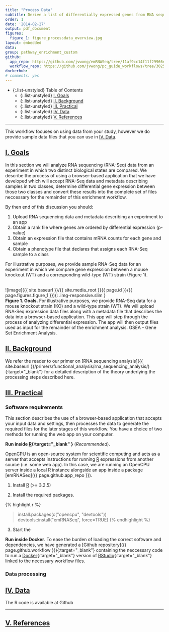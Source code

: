 ```yaml
---
title: "Process Data"
subtitle: Derive a list of differentially expressed genes from RNA sequencing data
order: 1
date: '2014-02-27'
output: pdf_document
figures:
  figure_1: figure_processdata_overview.jpg
layout: embedded
data:
group: pathway_enrichment_custom
github:
  app_repo: https://github.com/jvwong/emRNASeq/tree/11af9cc14f11f29966e157aa79d81a6fb74fc636
  workflow_repo: https://github.com/jvwong/pc_guide_workflows/tree/3025bf2bab63306396824f55ff72252c59ae580d/pathway_enrichment_custom
dockerhub:
# comments: yes
---
```


- {:.list-unstyled} Table of Contents
  - {:.list-unstyled} [I. Goals](#goals)
  - {:.list-unstyled} [II. Background](#background)
  - {:.list-unstyled} [III. Practical](#practical)
  - {:.list-unstyled} [IV. Data](#data)
  - {:.list-unstyled} [V. References](#references)

<hr/>

<div class="alert alert-warning text-justify" role="alert">
  This workflow focuses on using data from your study, however we do provide sample data files that you can use in <a href="#data">IV. Data</a>.
</div>

## <a href="#goals" name="goals">I. Goals</a>

In this section we will analyze RNA sequencing (RNA-Seq) data from an experiment in which two distinct biological states are compared. We describe the process of using a browser-based application that we have developed which will accept RNA-Seq data and metadata describing samples in two classes, determine differential gene expression between those two classes and convert these results into the complete set of files neccessary for the remainder of this enrichment workflow.

By then end of this discussion you should:

1. Upload RNA sequencing data and metadata describing an experiment to an app
2. Obtain a rank file where genes are ordered by differential expression (p-value)
3. Obtain an expression file that contains mRNA counts for each gene and sample
4. Obtain a phenotype file that declares that assigns each RNA-Seq sample to a class

For illustrative purposes, we provide sample RNA-Seq data for an experiment in which we compare gene expression between a mouse knockout (WT) and a corresponding wild-type (WT) strain (Figure 1).

<br/>
![image]({{ site.baseurl }}/{{ site.media_root }}{{ page.id }}/{{ page.figures.figure_1 }}){: .img-responsive.slim }
<div class="figure-legend well well-lg text-justify">
  <strong>Figure 1. Goals.</strong> For illustrative purposes, we provide RNA-Seq data for a mouse knockout strain (KO) and a wild-type strain (WT). We will upload RNA-Seq expression data files along with a metadata file that describes the data into a browser-based application. This app will step through the process of analyzing differential expression. The app will then output files used as input for the remainder of the enrichment analysis. GSEA - Gene Set Enrichment Analysis.
</div>

## <a href="#background" name="background">II. Background</a>

We refer the reader to our primer on [RNA sequencing analysis]({{ site.baseurl }}/primers/functional_analysis/rna_sequencing_analysis/){:target="_blank"} for a detailed description of the theory underlying the processing steps described here.

## <a href="#practical" name="practical">III. Practical</a>

### Software requirements

This section describes the use of a browser-based application that accepts your input data and settings, then processes the data to generate the required files for the later stages of this workflow. You have a choice of two methods for running the web app on your computer.

**Run inside [R](https://www.r-project.org/){:target="_blank" }** (*Recommended*).

  [OpenCPU](https://www.opencpu.org/) is an open-source system for scientific computing and acts as a server that accepts instructions for running [R](https://www.r-project.org/) expressions from another source (i.e. some web app). In this case, we are running an OpenCPU server inside a local R instance alongside an app inside a package [emRNASeq]({{ page.github.app_repo }}).

  1. Install [R](https://www.r-project.org/) (>= 3.2.5)

  2. Install the required packages.

  {% highlight r %}
  > install.packages(c("opencpu", "devtools"))
  > devtools::install("emRNASeq", force=TRUE)
  {% endhighlight %}


  3. Start the

**Run inside Docker**. To ease the burden of loading the correct software and dependencies, we have generated a [Github repository]({{ page.github.workflow }}){:target="_blank"} containing the neccessary code to run a [Docker](https://www.docker.com/){:target="_blank"} version of [RStudio](https://www.rstudio.com/){:target="_blank"} linked to the necessary workflow files.


### Data processing

## <a href="#data" name="data">IV. Data</a>

The R code is available at Github <a href="{{ page.github.workflow_repo }}"
  target="_blank">
  <i class="fa fa-github fa-2x"></i>
</a>

<hr/>

## <a href="#references" name="references">V. References</a>
<div class="panel_group" data-inline=""></div>
